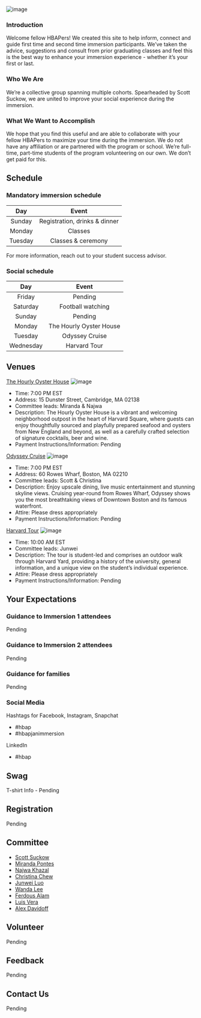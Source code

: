 ![image](https://cdn2.2u.com/content/ce611efa3791400688c60bfd1c797ce0/HBAP-Logo-792x338.png)
### Introduction

Welcome fellow HBAPers! We created this site to help inform, connect and guide first time and second time immersion participants. We’ve taken the advice, suggestions and consult from prior graduating classes and feel this is the best way to enhance your immersion experience - whether it’s your first or last. 

### Who We Are

We’re a collective group spanning multiple cohorts. Spearheaded by Scott Suckow, we are united to improve your social experience during the immersion. 

### What We Want to Accomplish

We hope that you find this useful and are able to collaborate with your fellow HBAPers to maximize your time during the immersion. We do not have any affiliation or are partnered with the program or school. We’re full-time, part-time students of the program volunteering on our own. We don’t get paid for this. 

## Schedule

### Mandatory immersion schedule

| Day | Event|
| :--------: | :-----------------------------: |
| Sunday| Registration, drinks & dinner|
| Monday | Classes |
| Tuesday | Classes & ceremony|

For more information, reach out to your student success advisor.

### Social schedule

| Day | Event|
| :--------: | :-----------------------------: |
| Friday | Pending |
| Saturday | Football watching|
| Sunday| Pending|
| Monday | The Hourly Oyster House |
| Tuesday | Odyssey Cruise |
| Wednesday | Harvard Tour |

## Venues

[The Hourly Oyster House](https://www.thehourlycambridge.com)
![image](https://www.thehourlycambridge.com/wp-content/uploads/2016/09/cropped.jpg)
- Time: 7:00 PM EST
- Address: 15 Dunster Street, Cambridge, MA 02138
- Committee leads: Miranda & Najwa
- Description: The Hourly Oyster House is a vibrant and welcoming neighborhood outpost in the heart of Harvard Square, where guests can enjoy thoughtfully sourced and playfully prepared seafood and oysters from New England and beyond, as well as a carefully crafted selection of signature cocktails, beer and wine.
- Payment Instructions/Information: Pending

[Odyssey Cruise](https://www.odysseycruises.com/boston)
![image](https://www.odysseycruises.com/website/images/gallery/odyssey-boston-ship/00-Boston-Odyssey-Deck-Shoot-13.jpg)
- Time: 7:00 PM EST
- Address: 60 Rowes Wharf, Boston, MA 02210
- Committee leads: Scott & Christina
- Description: Enjoy upscale dining, live music entertainment and stunning skyline views. Cruising year-round from Rowes Wharf, Odyssey shows you the most breathtaking views of Downtown Boston and its famous waterfront. 
- Attire: Please dress appropriately
- Payment Instructions/Information: Pending

[Harvard Tour](https://www.harvard.edu/on-campus/visit-harvard/tours)
![image](https://www.harvard.edu/sites/default/files/default_images/harvard-social1200.jpg)
- Time: 10:00 AM EST
- Committee leads: Junwei
- Description: The tour is student-led and comprises an outdoor walk through Harvard Yard, providing a history of the university, general information, and a unique view on the student’s individual experience.
- Attire: Please dress appropriately
- Payment Instructions/Information: Pending

## Your Expectations

### Guidance to Immersion 1 attendees
Pending

### Guidance to Immersion 2 attendees
Pending

### Guidance for families
Pending

### Social Media
Hashtags for Facebook, Instagram, Snapchat
  - #hbap
  - #hbapjanimmersion

LinkedIn
  - #hbap

## Swag
T-shirt Info - Pending

## Registration 
Pending

## Committee 

- [Scott Suckow](scott.suckow@mail.analytics.hbs.edu)
- [Miranda Pontes](miranda.pontes@mail.analytics.hbs.edu)
- [Najwa Khazal](najwa.khazal@mail.analytics.hbs.edu)
- [Christina Chew](christina.chew@mail.analytics.hbs.edu)
- [Junwei Luo](junwei.luo@mail.analytics.hbs.edu)
- [Wanda Lee](wanda.lee@mail.analytics.hbs.edu)
- [Ferdous Alam](ferdous.alam@mail.analytics.hbs.edu)
- [Luis Vera](luis.vear@mail.analytics.hbs.edu)
- [Alex Davidoff](alex.davidoff@mail.analytics.hbs.edu)

## Volunteer
Pending

## Feedback
Pending

## Contact Us
Pending


